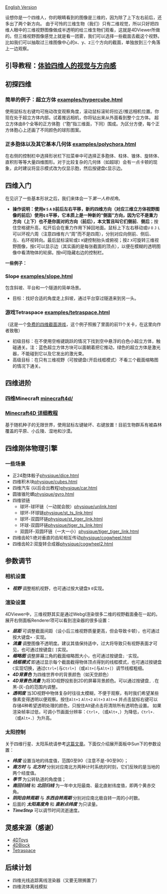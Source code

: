 [English Version]()

设想你是一个四维人，你的眼睛看到的图像是三维的，因为除了上下左右前后，还多出了两个新方向。
由于可怜的三维生物（我们）只有二维视觉，所以只好把四维人眼中的三维视野图像做成半透明的给三维生物们观看，这就是4DViewer所做的。但三维视野图像感觉上就是看一团雾，我们可以选择一些截面去截这个视野。比如我们可以抽取过三维图像中心的x、y、z三个方向的截面，单独放到三个角落上一边观察。
## 引导教程：[体验四维人的视觉与方向感](https://wxyhly.github.io/archives/eye3d/)


## 初探四维

### 简单的例子：超立方体 [examples/hypercube.html](https://wxyhly.github.io/4dViewer/examples/hypercube.html)

使用鼠标左右键均可拖动改变观察角度，滚动鼠标滚轮将拉近/推远相机位置。你现在处于超立方体内部。试着推远相机，你将钻出来从外面看到整个立方体。
超立方体由8个全等的正方体胞（“胞”指三维面，下同）围成。为区分方便，每个正方体胞心上还画了不同颜色的球形图案。

### 正多胞体以及其它基本几何体 [examples/polychora.html](https://wxyhly.github.io/4dViewer/examples/polychora.html)

在右侧的控制栏中选择形状栏下拉菜单中可选择正多胞体、柱体、锥体、旋转体、直积形等等大量四维图形。对于比较复杂的几何体（如超球）会有一点卡顿的现象，此时建议将显示模式改为仅显示胞，然后按键盘`C`显示边。

## 四维入门

在见识了一些基本形状之后，我们来体会一下*第一人称视角*。
- **操作说明：**使用`W` `S` `A` `D`前后左右平移，新的四维方向（对应三维立方体视野图像的前后）使用`Q` `E`平移，它本质上是一种新的“侧面”方向，因为它不是重力方向（上下）也不是你面对的方向（前后），本文暂且叫它们**侧前**、**侧后**；按住空格键升高，松开后会在重力作用下掉回地面。鼠标上下左右移动或`U` `O` `J` `L`可以环视六周（注意四维有六“周”而不是四周），分别对应向侧前、侧后、左、右环视转向。最后鼠标滚轮或`I` `K`键控制抬头或俯视；按`Z` `X`可旋转三维视野图像，按`C`可以显示边（其实画的是每张截面的顶点），以便在模糊的透明图像中看清物体的轮廓。按`H`可隐藏右边的控制栏。

**一些例子：**

### Slope [examples/slope.html](https://wxyhly.github.io/4dViewer/examples/slope.html)
包含斜坡、平台和一个隧道的简单场景。
- 目标：找好合适的角度走上斜坡，通过平台穿过隧道来到另一头。

### 游戏Tetraspace [examples/tetraspace.html](https://wxyhly.github.io/4dViewer/examples/tetraspace.html)
（这是一个[免费的四维截面游戏](https://rantonels.itch.io/brane)，这个例子照搬了里面的前11个关卡，在这里向作者致敬）
+ 初级目标：在不使用空格键跳跃的情况下找到空中悬浮的白色小超立方体，触碰通关。注：蓝色超立方体方块可以面朝着把它推动，绿色的超立方体是激光器，不能碰到它以及它发出的激光束。
+ 高级目标：在只有三维视野（可按键盘`C`开启线框模式）不看三个截面缩略图的情况下通关。

## 四维进阶

### 四维Minecraft [minecraft4d/](https://wxyhly.github.io/4dViewer/minecraft4d/)

### [Minecraft4D 详细教程](https://wxyhly.github.io/programs/mc4tutorial.html)

基于随机种子的无限世界，使用鼠标左键破坏、右键放置！目前生物群系有被森林覆盖的平原、小丘陵、湿地和沙漠。

## 四维刚体物理引擎

### 一些场景

- 正24胞体骰子[physique/dice.html](https://wxyhly.github.io/4dViewer/physique/dice.html)
- 四维积木块[physique/cubes.html](https://wxyhly.github.io/4dViewer/physique/cubes.html)
- 四维汽车 (以后会出教程)[physique/car.html](https://wxyhly.github.io/4dViewer/physique/car.html)
- 圆锥锥陀螺[physique/gyro.html](https://wxyhly.github.io/4dViewer/physique/gyro.html)
- 四维锁链
    +  球环-球环链（一动就会脱）[physique/unlink.html](https://wxyhly.github.io/4dViewer/physique/unlink.html)
    +  球环-环球链[physique/st_ts_link.html](https://wxyhly.github.io/4dViewer/physique/st_ts_link.html)
    +  球环-双圆环链[physique/st_tiger_link.html](https://wxyhly.github.io/4dViewer/physique/st_tiger_link.html)
    +  环球-双圆环链[physique/tiger_ts_link.html](https://wxyhly.github.io/4dViewer/physique/tiger_ts_link.html)
    +  双圆环-双圆环链（一大一小）[physique/tiger_tiger_link.html](https://wxyhly.github.io/4dViewer/physique/tiger_tiger_link.html)
- 四维齿轮1:绝对垂直的齿轮相互传动[physique/cogwheel.html](https://wxyhly.github.io/4dViewer/physique/cogwheel.html)
- 四维齿轮2:双旋转合成器[physique/cogwheel2.html](https://wxyhly.github.io/4dViewer/physique/cogwheel2.html)

## 参数调节
### 相机设置
- ***视野***  调整相机视野，也可通过按大键盘`9` `0`实现。

### 渲染设置
4DViewer中，三维视野其实是通过Webgl渲染很多二维的视野截面叠在一起的。展开右侧面板Renderer项可以看到渲染器的很多设置：
- ***层距***  可调整截面间距（设小后三维视野质量更高，但会导致卡顿），也可通过按大键盘`+` `-`实现。
- ***流量***  调整图像不透明度。建议其值保持适中，过大将导致只有视野表面才可见，也可通过按键盘`[` `]`实现。
- ***缩略图***  调整屏幕三角的截面缩略图大小，也可通过按键盘`;` `'`实现。
- ***线框模式***  即通过显示每个截面截得物体顶点得到的线框模式，也可通过按键盘`C`实现切换，通过`Ctrl+[`与`Ctrl+]`（或`Alt+[`与`Alt+]`）调节线框粗细。
- ***4D背景色***  为四维世界中的背景颜色（如天空颜色）
- ***4D背景色流量***  为将3D视野投影到2D的屏幕背景颜色。可以通过按键盘`,` `.`在黑-灰-白的范围内调整。
- ***透明度***  当3D视野中物体复杂时往往太模糊，不便于观察，有时我们希望某些像素变得透明以便观察。按住`Alt+1` `Alt+2` `Alt+3` `Alt+4` 并点击鼠标右键可以存储4种希望透明处理的颜色，只按住Alt键点击将清除所有透明色设置。
如果渲染帧率过低，可调小节画面分辨率：`Ctrl+,`（或`Alt+,`）为降低，`Ctrl+.`（或`Alt+.`）为升高。

### 太阳控制

关于四维行星、太阳系统请参考[这篇文章](https://wxyhly.github.io/2018/08/12/orbit4d/)。下面仅介绍展开面板中Sun下的参数设置：
- ***纬度*** 设置当地的纬度值，范围0至90（注意不是-90至90）；
- ***南方时*** 与 ***北方时*** 分别对应南北方两种计时系统的时刻，它们反映的是当地的两个经度值。
- ***季节*** 为公转轨道的角度值；
- ***南回归线*** 和 ***北回归线*** 为一年中太阳最南、最北直射纬度值，即两个黄赤交角。
- ***阴阳自转周期***  与 ***东西自转周期***  分别对应南北极自转一周的小时数。
- 后面的 ***太阳高度角*** 和 ***直射点纬度*** 为只读量。
- ***TimeStep***  可以调节时间流逝速度。

## 灵感来源（感谢）
- [4DToys](http://4dtoys.com/)
- [4DBlock](http://www.urticator.net/blocks/)
- [Tetraspace](https://rantonels.itch.io/brane)

## 后续计划

- 四维光线追踪离线渲染器（又要无限搁置了）
- 四维流体离线模拟